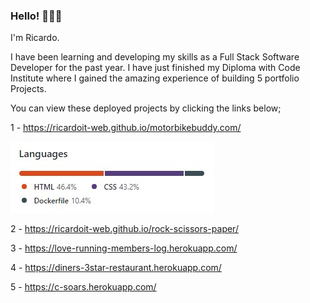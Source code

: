 ### Hello! 🙋🏻‍♂️

I'm Ricardo.

I have been learning and developing my skills as a Full Stack Software Developer for the past year.
I have just finished my Diploma with Code Institute where I gained the amazing experience of building 5 portfolio Projects.

You can view these deployed projects by clicking the links below;

1 - https://ricardoit-web.github.io/motorbikebuddy.com/  

![languages](Motorbike-buddy-languages-img.jpg)

2 - https://ricardoit-web.github.io/rock-scissors-paper/

3 - https://love-running-members-log.herokuapp.com/

4 - https://diners-3star-restaurant.herokuapp.com/

5 - https://c-soars.herokuapp.com/

<!--
**RicardoIT-Web/RicardoIT-Web** is a ✨ _special_ ✨ repository because its `README.md` (this file) appears on your GitHub profile.

Here are some ideas to get you started:

- 🔭 I’m currently working on ...
- 🌱 I’m currently learning ...
- 👯 I’m looking to collaborate on ...
- 🤔 I’m looking for help with ...
- 💬 Ask me about ...
- 📫 How to reach me: ...
- 😄 Pronouns: ...
- ⚡ Fun fact: ...
-->
